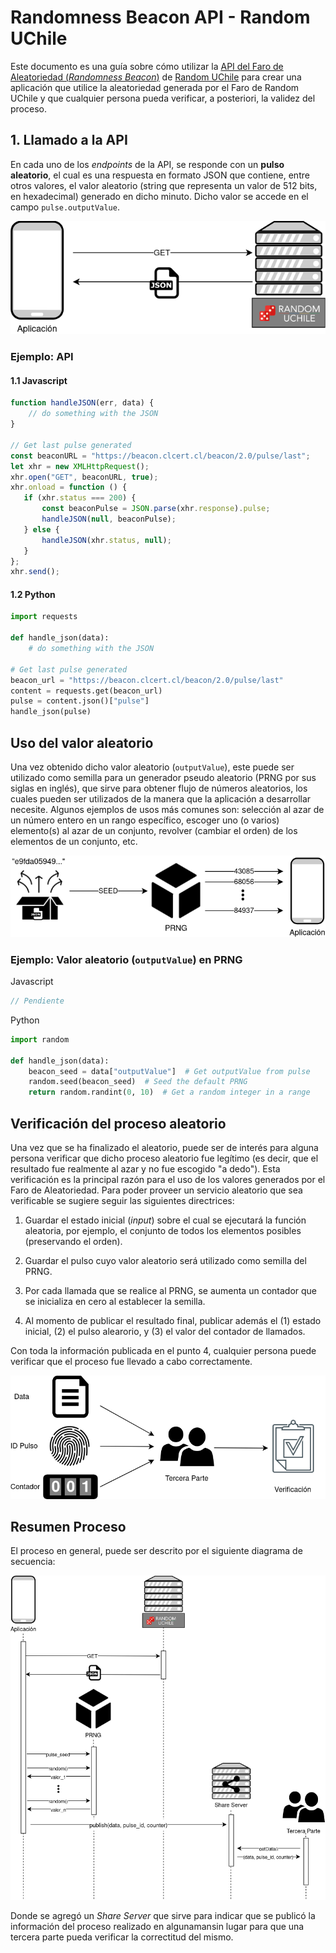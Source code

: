 # Randomness Beacon API - Random UChile

Este documento es una guía sobre cómo utilizar la [API del Faro de Aleatoriedad (*Randomness Beacon*)](https://random.uchile.cl/development) de [Random UChile](https://random.uchile.cl) para crear una aplicación que utilice 
la aleatoriedad generada por el Faro de Random UChile y que cualquier persona pueda verificar, a posteriori, la validez del proceso.

## 1. Llamado a la API

En cada uno de los *endpoints* de la API, se responde con un **pulso aleatorio**, el cual es una respuesta en formato JSON que contiene, entre otros valores, el valor aleatorio (string que representa un valor de 512 bits, en hexadecimal) generado en dicho minuto. Dicho valor se accede en el campo `pulse.outputValue`. 

<p align="center">
    <img alt="API Random Uchile" src="img/api-call.png"/>
</p>

### Ejemplo: API

#### 1.1 Javascript
```javascript
function handleJSON(err, data) {
    // do something with the JSON
}

// Get last pulse generated
const beaconURL = "https://beacon.clcert.cl/beacon/2.0/pulse/last";
let xhr = new XMLHttpRequest();
xhr.open("GET", beaconURL, true);
xhr.onload = function () {
   if (xhr.status === 200) {
       const beaconPulse = JSON.parse(xhr.response).pulse;
       handleJSON(null, beaconPulse);
   } else {
       handleJSON(xhr.status, null);
   }
};
xhr.send();
```

#### 1.2 Python
```python
import requests

def handle_json(data):
    # do something with the JSON

# Get last pulse generated
beacon_url = "https://beacon.clcert.cl/beacon/2.0/pulse/last"
content = requests.get(beacon_url)
pulse = content.json()["pulse"]
handle_json(pulse)
```

## Uso del valor aleatorio

Una vez obtenido dicho valor aleatorio (`outputValue`), este puede ser utilizado como semilla para un generador pseudo aleatorio (PRNG por sus siglas en inglés), que sirve para obtener flujo de números aleatorios, los cuales pueden ser utilizados de la manera que la aplicación a desarrollar necesite. Algunos ejemplos de usos más comunes son: selección al azar de un número entero en un rango específico, escoger uno (o varios) elemento(s) al azar de un conjunto, revolver (cambiar el orden) de los elementos de un conjunto, etc.

<p align="center">
    <img alt="Pseudo Random Number Generator" src="img/prng.png"/>
</p>

### Ejemplo: Valor aleatorio (`outputValue`) en PRNG

Javascript
```javascript
// Pendiente
```

Python
```python
import random

def handle_json(data):
    beacon_seed = data["outputValue"]  # Get outputValue from pulse
    random.seed(beacon_seed)  # Seed the default PRNG
    return random.randint(0, 10)  # Get a random integer in a range
```

## Verificación del proceso aleatorio

Una vez que se ha finalizado el aleatorio, puede ser de interés para alguna persona verificar que dicho proceso aleatorio fue legítimo (es decir, que el resultado fue realmente al azar y no fue escogido "a dedo"). Esta verificación es la principal razón para el uso de los valores generados por el Faro de Aleatoriedad. Para poder proveer un servicio aleatorio que sea verificable se sugiere seguir las siguientes directrices:

1. Guardar el estado inicial (*input*) sobre el cual se ejecutará la función aleatoria, por ejemplo, el conjunto de todos los elementos posibles (preservando el orden).

2. Guardar el pulso cuyo valor aleatorio será utilizado como semilla del PRNG.

3. Por cada llamada que se realice al PRNG, se aumenta un contador que se inicializa en cero al establecer la semilla.

4. Al momento de publicar el resultado final, publicar además el (1) estado inicial, (2) el pulso alearorio, y (3) el valor del contador de llamados.

Con toda la información publicada en el punto 4, cualquier persona puede verificar que el proceso fue llevado a cabo correctamente.

<p align="center">
    <img alt="Verificación API Random Uchile" src="img/verification.png"/>
</p>

<!-- TODO: Agregar código ejemplo --> 


## Resumen Proceso

El proceso en general, puede ser descrito por el siguiente diagrama de secuencia: 

<p align="center">
    <img alt="Diagrama de Secuencia uso API Random Uchile" src="img/sequence-diagram-api.png"/>
</p>

Donde se agregó un *Share Server* que sirve para indicar que se publicó
la información del proceso realizado en algunamansin lugar para que una tercera
parte pueda verificar la correctitud del mismo.
